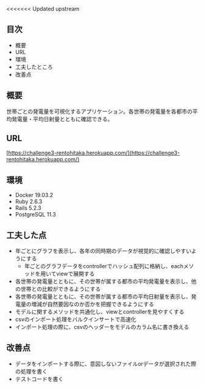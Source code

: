 <<<<<<< Updated upstream
## 目次

- 概要
- URL
- 環境
- 工夫したところ
- 改善点

## 概要

世帯ごとの発電量を可視化するアプリケーション。各世帯の発電量を各都市の平均発電量・平均日射量とともに確認できる。

## URL

[https://challenge3-rentohitaka.herokuapp.com/](https://challenge3-rentohitaka.herokuapp.com/)

## 環境

- Docker 19.03.2
- Ruby 2.6.3
- Rails 5.2.3
- PostgreSQL 11.3

## 工夫した点
- 年ごとにグラフを表示し、各年の同時期のデータが視覚的に確認しやすいようにする
  - 年ごとのグラフデータをcontrollerでハッシュ配列に格納し、eachメソッドを用いてviewで展開する
- 各世帯の発電量とともに、その世帯が属する都市の平均発電量を表示し、他の世帯との比較ができるようにする
- 各世帯の発電量とともに、その世帯が属する都市の平均日射量を表示し、発電量の増減が自然要因なのか否かを把握できるようにする
- モデルに関するメソッドを共通化し、viewとcontrollerを見やすくする
- csvのインポート処理をバルクインサートで高速化
- インポート処理の際に、csvのヘッダーをモデルのカラム名に書き換える

## 改善点
- データをインポートする際に、意図しないファイルorデータが選択された際の処理を書く
- テストコードを書く